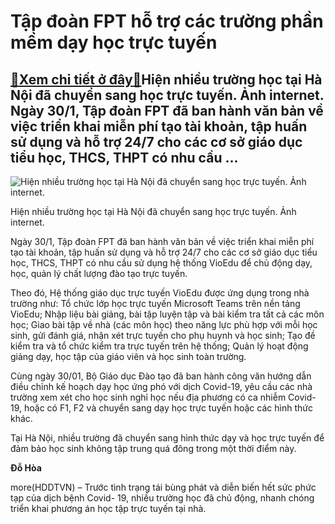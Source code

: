 Tập đoàn FPT hỗ trợ các trường phần mềm dạy học trực tuyến
==========================================================

[:gift:Xem chi tiết ở đây:gift:](https://hddtvn.com/tap-doan-fpt-ho-tro-cac-truong-phan-mem-day-hoc-truc-tuyen/)Hiện nhiều trường học tại Hà Nội đã chuyển sang học trực tuyến. Ảnh internet. Ngày 30/1, Tập đoàn FPT đã ban hành văn bản về việc triển khai miễn phí tạo tài khoản, tập huấn sử dụng và hỗ trợ 24/7 cho các cơ sở giáo dục tiểu học, THCS, THPT có nhu cầu …
-------------------------------------------------------------------------------------------------------------------------------------------------------------------------------------------------------------------------------------------------------------





![Hiện nhiều trường học tại Hà Nội đã chuyển sang học trực tuyến. Ảnh internet.](https://hddtvn.com/wp-content/uploads/2021/02/60548780.jpg "Hiện nhiều trường học tại Hà Nội đã chuyển sang học trực tuyến. Ảnh internet.")


Hiện nhiều trường học tại Hà Nội đã chuyển sang học trực tuyến. Ảnh internet.



Ngày 30/1, Tập đoàn FPT đã ban hành văn bản về việc triển khai miễn phí tạo tài khoản, tập huấn sử dụng và hỗ trợ 24/7 cho các cơ sở giáo dục tiểu học, THCS, THPT có nhu cầu sử dụng hệ thống VioEdu để chủ động dạy, học, quản lý chất lượng đào tạo trực tuyến.


Theo đó, Hệ thống giáo dục trực tuyến VioEdu được ứng dụng trong nhà trường như: Tổ chức lớp học trực tuyến Microsoft Teams trên nền tảng VioEdu; Nhập liệu bài giảng, bài tập luyện tập và bài kiểm tra tất cả các môn học; Giao bài tập về nhà (các môn học) theo năng lực phù hợp với mỗi học sinh, gửi đánh giá, nhận xét trực tuyến cho phụ huynh và học sinh; Tạo đề kiểm tra và tổ chức kiểm tra trực tuyến trên hệ thống; Quản lý hoạt động giảng dạy, học tập của giáo viên và học sinh toàn trường.


Cùng ngày 30/01, Bộ Giáo dục Đào tạo đã ban hành công văn hướng dẫn điều chỉnh kế hoạch dạy học ứng phó với dịch Covid-19, yêu cầu các nhà trường xem xét cho học sinh nghỉ học nếu địa phương có ca nhiễm Covid-19, hoặc có F1, F2 và chuyển sang dạy học trực tuyến hoặc các hình thức khác.


Tại Hà Nội, nhiều trường đã chuyển sang hình thức dạy và học trực tuyến để đảm bảo học sinh không tập trung quá đông trong một thời điểm này.




**Đỗ Hòa**



more(HDDTVN) – Trước tình trạng tái bùng phát và diễn biến hết sức phức tạp của dịch bệnh Covid- 19, nhiều trường học đã chủ động, nhanh chóng triển khai phương án học tập trực tuyến tại nhà.

